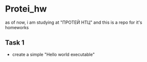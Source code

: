 # Protei_hw

as of now, i am studying at "ПРОТЕЙ НТЦ" and this is a repo for it's homeworks

## Task 1
 * create a simple "Hello world executable"
